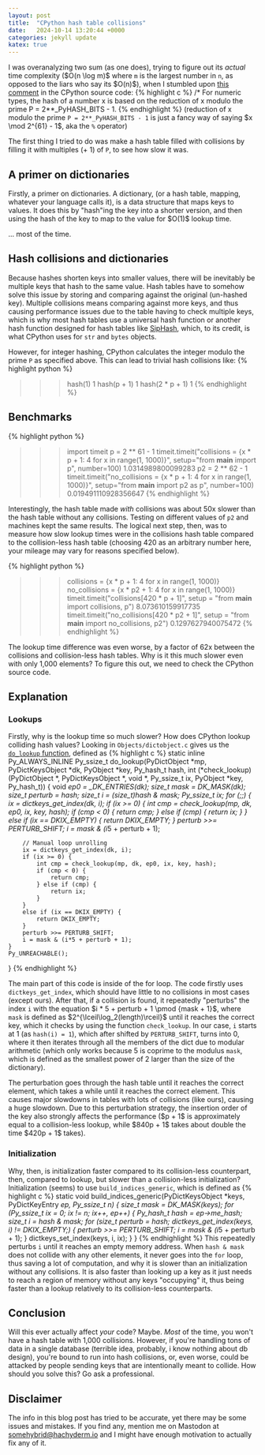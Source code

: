 ```yaml
---
layout: post
title:  "CPython hash table collisions"
date:   2024-10-14 13:20:44 +0000
categories: jekyll update
katex: true
---
```


I was overanalyzing two sum (as one does), trying to figure out its *actual* time complexity (\$O(n \log m)\$ where `m` is the largest number in `n`, as opposed to the liars who say its \$O(n)\$), when I stumbled upon [this comment](https://github.com/python/cpython/blob/ce740d46246b28bb675ba9d62214b59be9b8411e/Python/pyhash.c#L31-L32) in the CPython source code:
{% highlight c %}
/* For numeric types, the hash of a number x is based on the reduction
   of x modulo the prime P = 2**_PyHASH_BITS - 1.
{% endhighlight %}
(reduction of x modulo the prime `P = 2**_PyHASH_BITS - 1` is just a fancy way of saying \$x \mod 2^{61} - 1\$, aka the `%` operator)

The first thing I tried to do was make a hash table filled with collisions by filling it with multiples (+ 1) of `P`, to see how slow it was.

## A primer on dictionaries
Firstly, a primer on dictionaries.
A dictionary, (or a hash table, mapping, whatever your language calls it), is a data structure that maps keys to values. It does this by "hash"ing the key into a shorter version, and then using the hash of the key to map to the value for \$O(1)\$ lookup time.

... most of the time.

## Hash collisions and dictionaries
Because hashes shorten keys into smaller values, there will be inevitably be multiple keys that hash to the same value. Hash tables have to somehow solve this issue by storing and comparing against the original (un-hashed key). Multiple collisions means comparing against more keys, and thus causing performance issues due to the table having to check multiple keys, which is why most hash tables use a universal hash function or another hash function designed for hash tables like [SipHash](https://en.wikipedia.org/wiki/SipHash), which, to its credit, is what CPython uses for `str` and `bytes` objects.

However, for integer hashing, CPython calculates the integer modulo the prime `P` as specified above. This can lead to trivial hash collisions like:
{% highlight python %}
>>> hash(1)
1
>>> hash(p + 1)
1
>>> hash(2 * p + 1)
1
{% endhighlight %}

## Benchmarks
{% highlight python %}
>>> import timeit
>>> p = 2 ** 61 - 1
>>> timeit.timeit("collisions = {x * p + 1: 4 for x in range(1, 1000)}", setup="from __main__ import p", number=100)
1.0314989800099283
>>> p2 = 2 ** 62 - 1
>>> timeit.timeit("no_collisions = {x * p + 1: 4 for x in range(1, 1000)}", setup="from __main__ import p2 as p", number=100)
0.019491110928356647
{% endhighlight %}

Interestingly, the hash table made *with* collisions was about 50x slower than the hash table without any collisions. Testing on different values of `p2` and machines kept the same results. The logical next step, then, was to measure how slow lookup times were in the collisions hash table compared to the collision-less hash table (choosing 420 as an arbitrary number here, your mileage may vary for reasons specified below).

{% highlight python %}
>>> collisions = {x * p + 1: 4 for x in range(1, 1000)}
>>> no_collisions = {x * p2 + 1: 4 for x in range(1, 1000)}
>>> timeit.timeit("collisions[420 * p + 1]", setup = "from __main__ import collisions, p")
8.073610159917735
>>> timeit.timeit("no_collisions[420 * p2 + 1]", setup = "from __main__ import no_collisions, p2")
0.1297627940075472
{% endhighlight %}

The lookup time difference was even worse, by a factor of 62x between the collisions and collision-less hash tables. Why is it this much slower even with only 1,000 elements? To figure this out, we need to check the CPython source code.

## Explanation

### Lookups
Firstly, why is the lookup time so much slower? How does CPython lookup colliding hash values? Looking in `Objects/dictobject.c` gives us the [`do_lookup` function](https://github.com/python/cpython/blob/ce740d46246b28bb675ba9d62214b59be9b8411e/Objects/dictobject.c#L995), defined as
{% highlight c %}
static inline Py_ALWAYS_INLINE Py_ssize_t
do_lookup(PyDictObject *mp, PyDictKeysObject *dk, PyObject *key, Py_hash_t hash,
          int (*check_lookup)(PyDictObject *, PyDictKeysObject *, void *, Py_ssize_t ix, PyObject *key, Py_hash_t))
{
    void *ep0 = _DK_ENTRIES(dk);
    size_t mask = DK_MASK(dk);
    size_t perturb = hash;
    size_t i = (size_t)hash & mask;
    Py_ssize_t ix;
    for (;;) {
        ix = dictkeys_get_index(dk, i);
        if (ix >= 0) {
            int cmp = check_lookup(mp, dk, ep0, ix, key, hash);
            if (cmp < 0) {
                return cmp;
            } else if (cmp) {
                return ix;
            }
        }
        else if (ix == DKIX_EMPTY) {
            return DKIX_EMPTY;
        }
        perturb >>= PERTURB_SHIFT;
        i = mask & (i*5 + perturb + 1);

        // Manual loop unrolling
        ix = dictkeys_get_index(dk, i);
        if (ix >= 0) {
            int cmp = check_lookup(mp, dk, ep0, ix, key, hash);
            if (cmp < 0) {
                return cmp;
            } else if (cmp) {
                return ix;
            }
        }
        else if (ix == DKIX_EMPTY) {
            return DKIX_EMPTY;
        }
        perturb >>= PERTURB_SHIFT;
        i = mask & (i*5 + perturb + 1);
    }
    Py_UNREACHABLE();
}
{% endhighlight %}

The main part of this code is inside of the for loop. The code firstly uses `dictkeys_get_index`, which should have little to no collisions in most cases (except ours). After that, if a collision is found, it repeatedly "perturbs" the index `i` with the equation \$i * 5 + perturb + 1 \pmod {mask + 1}\$, where `mask` is defined as \$2^{\lceil\log_2(length)\rceil}\$ until it reaches the correct key, which it checks by using the function `check_lookup`. In our case, `i` starts at 1 (as `hash(i) = 1`), which after shifted by `PERTURB_SHIFT`, turns into 0, where it then iterates through all the members of the dict due to modular arithmetic (which only works because 5 is coprime to the modulus `mask`, which is defined as the smallest power of 2 larger than the size of the dictionary).

The perturbation goes through the hash table until it reaches the correct element, which takes a while until it reaches the correct element. This causes major slowdowns in tables with lots of collisions (like ours), causing a huge slowdown. Due to this perturbation strategy, the insertion order of the key also strongly affects the performance (\$p + 1\$ is approximately equal to a collision-less lookup, while \$840p + 1\$ takes about double the time \$420p + 1\$ takes).

### Initialization
Why, then, is initialization faster compared to its collision-less counterpart, then, compared to lookup, but slower than a collision-less initialization?
Initialization (seems) to use `build_indices_generic`, which is defined as
{% highlight c %}
static void
build_indices_generic(PyDictKeysObject *keys, PyDictKeyEntry *ep, Py_ssize_t n)
{
    size_t mask = DK_MASK(keys);
    for (Py_ssize_t ix = 0; ix != n; ix++, ep++) {
        Py_hash_t hash = ep->me_hash;
        size_t i = hash & mask;
        for (size_t perturb = hash; dictkeys_get_index(keys, i) != DKIX_EMPTY;) {
            perturb >>= PERTURB_SHIFT;
            i = mask & (i*5 + perturb + 1);
        }
        dictkeys_set_index(keys, i, ix);
    }
}
{% endhighlight %}
This repeatedly perturbs `i` until it reaches an empty memory address. When `hash & mask` does not collide with any other elements, it never goes into the `for` loop, thus saving a lot of computation, and why it is slower than an initialization without any collisions. It is also faster than looking up a key as it just needs to reach a region of memory without any keys "occupying" it, thus being faster than a lookup relatively to its collision-less counterparts.

## Conclusion
Will this ever actually affect *your* code? Maybe. *Most* of the time, you won't have a hash table with 1,000 collisions. However, if you're handling tons of data in a single database (terrible idea, probably, i know nothing about db design), you're bound to run into hash collisions, or, even worse, could be attacked by people sending keys that are intentionally meant to collide. How should you solve this? Go ask a professional.

## Disclaimer
The info in this blog post has tried to be accurate, yet there may be some issues and mistakes. If you find any, mention me on Mastodon at somehybrid@hachyderm.io and I might have enough motivation to actually fix any of it.
